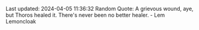 Last updated: 2024-04-05 11:36:32
Random Quote: A grievous wound, aye, but Thoros healed it.  There's never been no better healer.  -  Lem Lemoncloak